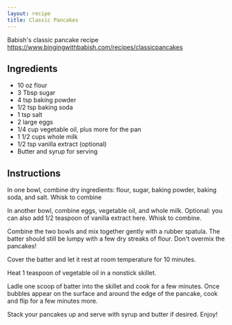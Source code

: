 ```yaml
---
layout: recipe
title: Classic Pancakes
---
```


Babish's classic pancake recipe https://www.bingingwithbabish.com/recipes/classicpancakes

## Ingredients
* 10 oz flour
* 3 Tbsp sugar
* 4 tsp baking powder
* 1/2 tsp baking soda
* 1 tsp salt
* 2 large eggs
* 1/4 cup vegetable oil, plus more for the pan
* 1 1/2 cups whole milk
* 1/2 tsp vanilla extract (optional)
* Butter and syrup for serving

## Instructions
In one bowl, combine dry ingredients: flour, sugar, baking powder, baking soda, and salt. Whisk to combine

In another bowl, combine eggs, vegetable oil, and whole milk. Optional: you can also add 1/2 teaspoon of vanilla extract here. Whisk to combine.

Combine the two bowls and mix together gently with a rubber spatula. The batter should still be lumpy with a few dry streaks of flour. Don't overmix the pancakes!

Cover the batter and let it rest at room temperature for 10 minutes.

Heat 1 teaspoon of vegetable oil in a nonstick skillet.

Ladle one scoop of batter into the skillet and cook for a few minutes. Once bubbles appear on the surface and around the edge of the pancake, cook and flip for a few minutes more.

Stack your pancakes up and serve with syrup and butter if desired. Enjoy!
